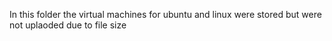 In this folder the virtual machines for ubuntu and linux were stored but were not uplaoded due to file size